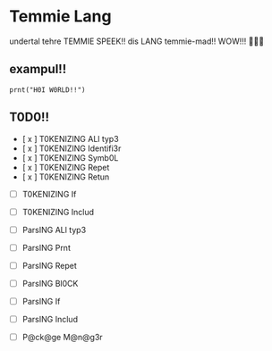 # Temmie Lang

undertal tehre TEMMIE SPEEK!! dis LANG temmie-mad!! WOW!!! 🎉🐱✨

## exampul!!

```tem
prnt("H0I W0RLD!!")
```

## T0D0!!

- [ x ] T0KENIZING ALl typ3
- [ x ] T0KENIZING Identifi3r
- [ x ] T0KENIZING Symb0L
- [ x ] T0KENIZING Repet
- [ x ] T0KENIZING Retun
- [ ] T0KENIZING If
- [ ] T0KENIZING Includ

- [ ] ParsING ALl typ3
- [ ] ParsING Prnt
- [ ] ParsING Repet
- [ ] ParsING Bl0CK
- [ ] ParsING If
- [ ] ParsING Includ

- [ ] P@ck@ge M@n@g3r
